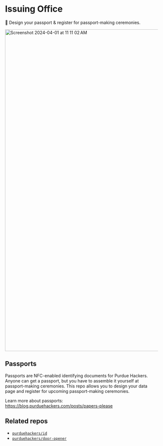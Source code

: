 # Issuing Office

🛂 Design your passport & register for passport-making ceremonies.

<img width="1055" alt="Screenshot 2024-04-01 at 11 11 02 AM" src="https://github.com/purduehackers/passport-issuing-office/assets/14811170/a08ef7f3-3e7e-4ffb-bf6a-ad3a19f00752">

## Passports

Passports are NFC-enabled identifying documents for Purdue Hackers. Anyone can get a passport, but you have to assemble it yourself at passport-making ceremonies. This repo allows you to design your data page and register for upcoming passport-making ceremonies.

Learn more about passports: https://blog.purduehackers.com/posts/papers-please

## Related repos

- [`purduehackers/id`](https://github.com/purduehackers/id)
- [`purduehackers/door-opener`](https://github.com/purduehackers/door-opener)
